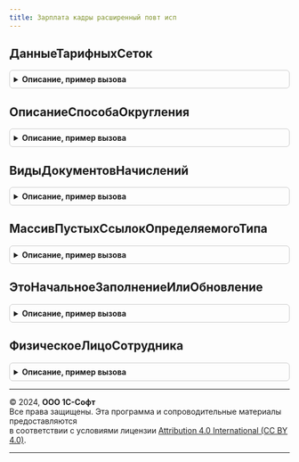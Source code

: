 ```yaml
---
title: Зарплата кадры расширенный повт исп
---
```



## ДанныеТарифныхСеток
<details style="margin: 1em 0; padding: 0.5em; border: 1px solid #ccc; border-radius: 6px;">

<summary style="font-weight: bold; cursor: pointer;">Описание, пример вызова</summary>

```bsl

Функция ДанныеТарифныхСеток(ТарифнаяСетка, РазрядКатегория, ТарифнаяСеткаНадбавки, РазрядКатегорияНадбавки, ДатаСведений, СчитатьПоказателиПоДолжности, ПКУ) Экспорт
```

Пример вызова
```bsl
Результат = ЗарплатаКадрыРасширенныйПовтИсп.ДанныеТарифныхСеток(ТарифнаяСетка, РазрядКатегория, ТарифнаяСеткаНадбавки, РазрядКатегорияНадбавки, ДатаСведений, СчитатьПоказателиПоДолжности, ПКУ) 
```
</details>

## ОписаниеСпособаОкругления
<details style="margin: 1em 0; padding: 0.5em; border: 1px solid #ccc; border-radius: 6px;">

<summary style="font-weight: bold; cursor: pointer;">Описание, пример вызова</summary>

```bsl

Функция ОписаниеСпособаОкругления(Знач СпособОкругления) Экспорт
```

Пример вызова
```bsl
Результат = ЗарплатаКадрыРасширенныйПовтИсп.ОписаниеСпособаОкругления(СпособОкругления) 
```
</details>

## ВидыДокументовНачислений
<details style="margin: 1em 0; padding: 0.5em; border: 1px solid #ccc; border-radius: 6px;">

<summary style="font-weight: bold; cursor: pointer;">Описание, пример вызова</summary>

```bsl

// Заполняет соответствие видов документа и начислений, которые регистрируются этим видом документа.
//
// Параметры:
//	Документ - ссылка или объект документа.
//
// Возвращаемое значение - соответствие, ключ ПеречислениеСсылка.ВидыДокументовНачисления, значение - массив ссылок ПланВидовРасчетаСсылка.Начисление.
//
Функция ВидыДокументовНачислений() Экспорт
```

Пример вызова
```bsl
Результат = ЗарплатаКадрыРасширенныйПовтИсп.ВидыДокументовНачислений() 
```
</details>

## МассивПустыхСсылокОпределяемогоТипа
<details style="margin: 1em 0; padding: 0.5em; border: 1px solid #ccc; border-radius: 6px;">

<summary style="font-weight: bold; cursor: pointer;">Описание, пример вызова</summary>

```bsl

Функция МассивПустыхСсылокОпределяемогоТипа(ЗаданныйТип) Экспорт
```

Пример вызова
```bsl
Результат = ЗарплатаКадрыРасширенныйПовтИсп.МассивПустыхСсылокОпределяемогоТипа(ЗаданныйТип));
```
</details>

## ЭтоНачальноеЗаполнениеИлиОбновление
<details style="margin: 1em 0; padding: 0.5em; border: 1px solid #ccc; border-radius: 6px;">

<summary style="font-weight: bold; cursor: pointer;">Описание, пример вызова</summary>

```bsl

Функция ЭтоНачальноеЗаполнениеИлиОбновление() Экспорт
```

Пример вызова
```bsl
Результат = ЗарплатаКадрыРасширенныйПовтИсп.ЭтоНачальноеЗаполнениеИлиОбновление() 
```
</details>

## ФизическоеЛицоСотрудника
<details style="margin: 1em 0; padding: 0.5em; border: 1px solid #ccc; border-radius: 6px;">

<summary style="font-weight: bold; cursor: pointer;">Описание, пример вызова</summary>

```bsl

Функция ФизическоеЛицоСотрудника(Сотрудник) Экспорт
```

Пример вызова
```bsl
Результат = ЗарплатаКадрыРасширенныйПовтИсп.ФизическоеЛицоСотрудника(Сотрудник) 
```
</details>

---

© 2024, **ООО 1С-Софт**  
Все права защищены. Эта программа и сопроводительные материалы предоставляются  
в соответствии с условиями лицензии [Attribution 4.0 International (CC BY 4.0)](https://creativecommons.org/licenses/by/4.0/legalcode).

---

